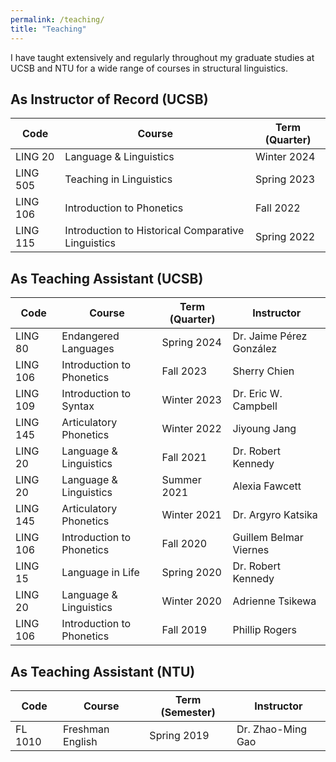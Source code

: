 ```yaml
---
permalink: /teaching/
title: "Teaching"
---
```


I have taught extensively and regularly throughout my graduate studies at UCSB and NTU for a wide range of courses in structural linguistics.

## As Instructor of Record (UCSB)

| Code | Course | Term (Quarter) |
| ---- | ------ | -------------- |
| LING 20  | Language & Linguistics | Winter 2024 |
| LING 505 | Teaching in Linguistics | Spring 2023 |
| LING 106 | Introduction to Phonetics | Fall 2022 |
| LING 115 | Introduction to Historical Comparative Linguistics | Spring 2022 |

## As Teaching Assistant (UCSB)

| Code | Course | Term (Quarter) | Instructor |
| ---- | ------ | -------------- | ---------- |
| LING 80 | Endangered Languages | Spring 2024 | Dr. Jaime Pérez González |
| LING 106 | Introduction to Phonetics | Fall 2023 | Sherry Chien |
| LING 109 | Introduction to Syntax | Winter 2023 | Dr. Eric W. Campbell |
| LING 145 | Articulatory Phonetics | Winter 2022 | Jiyoung Jang |
| LING 20 | Language & Linguistics | Fall 2021 | Dr. Robert Kennedy |
| LING 20 | Language & Linguistics | Summer 2021 | Alexia Fawcett |
| LING 145 | Articulatory Phonetics | Winter 2021 | Dr. Argyro Katsika |
| LING 106 | Introduction to Phonetics | Fall 2020 | Guillem Belmar Viernes |
| LING 15 | Language in Life | Spring 2020 | Dr. Robert Kennedy |
| LING 20 | Language & Linguistics | Winter 2020 | Adrienne Tsikewa |
| LING 106 | Introduction to Phonetics | Fall 2019 | Phillip Rogers |

## As Teaching Assistant (NTU)

| Code | Course | Term (Semester) | Instructor |
| ---- | ------ | --------------- | ---------- |
| FL 1010 | Freshman English | Spring 2019 | Dr. Zhao-Ming Gao |
